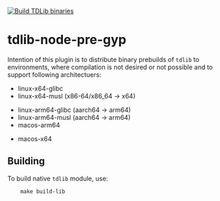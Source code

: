 [![Build TDLib binaries](https://github.com/telepilotco/tdlib-binaries-prebuilt/actions/workflows/build-binaries.yml/badge.svg)](https://github.com/telepilotco/tdlib-binaries-prebuilt/actions/workflows/build-binaries.yml)

# tdlib-node-pre-gyp

Intention of this plugin is to distribute binary prebuilds of `tdlib` to environments, where compilation is not desired
or not possible and to support following architectuers:

 - linux-x64-glibc
 - linux-x64-musl (x86-64/x86_64 -> x64)
 + linux-arm64-glibc (aarch64 -> arm64)
 + linux-arm64-musl (aarch64 -> arm64)
 + macos-arm64
 - macos-x64

## Building

To build native `tdlib` module, use:
```
	make build-lib
```
